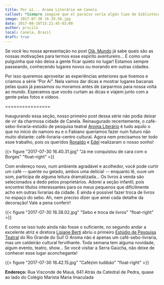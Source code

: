 ```yaml
---
title: Por aí... Aroma Literário em Canela
callout: *Siempre imaginé que el paraíso sería algún tipo de biblioteca.* Jorge Luís Borges 
image: 2017-07-30 16.39.56.jpg
date: 2017-08-16T15:21:45-03:00
author: pricila
local: Canela, Brasil
draft: true
---
```


Se você leu nossa apresentação no post [Olá, Mundo](.../olar) já sabe quais são as nossas motivações para termos esse espírito aventureiro... É como uma pulguinha que não deixa a gente ficar quieto no lugar! Estamos sempre passeando, conhecendo lugares novos ou morando em outras cidades. 

Por isso queremos aproveitar as experiências anteriores que tivemos e criamos a série “Por Aí”. Nela vamos dar dicas e mostrar lugares bacanas pelas quais já passamos ou moramos antes de zarparmos para nossa volta ao mundo. Esperamos que vocês curtam as dicas e viajem junto com a gente pelas fotos e vídeos.

================

Inaugurando essa seção, nosso primeiro post dessa série não podia deixar de vir da charmosa cidade de Canela. Reinaugurado recentemente, o café-sebo-livraria-estúdio de pesquisa teatral [Aroma Literário](http://www.facebook.com/AromaLiterario/) é tudo aquilo o que no início do namoro eu e o Fabiano queríamos fazer num futuro não muito distante: café-livraria-centro cultural. Agora nem precisamos ter todo esse trabalho, pois os queridos [Ronaldo](http://www.facebook.com/profile.php?id=100008310520840) e [Edel](http://www.facebook.com/edel.ramos.18) realizaram o nosso sonho! 

{{< figure "2017-07-30 16.40.31.jpg" "Já me conquistou de cara com o Borges" "float-right" >}}

Com endereço novo, num ambiente agradável e acolhedor, você pode curtir um café -- quente ou gelado, ambos uma delícia! -- enquanto lê, ouve um som, participa de alguma leitura dramatizada… Os livros à venda são selecionados a dedo pelos proprietários. Adorei a seção infantil, pois encontrei títulos interessantes para os meus pequenos que dificilmente acho em outras livrarias da cidade. E ainda é possível fazer troca de livros no espaço do sebo. Ah, nem preciso dizer que amei cada detalhe da decoração! Vale a pena conferir! 

{{< figure "2017-07-30 16.38.02.jpg" "Sebo e troca de livros" "float-right" >}}


E como se isso tudo ainda não fosse o suficiente, no segundo andar a excelente atriz e diretora [Lisiane Berti](http://www.facebook.com/lisiane.berti) abriu o primeiro [Estúdio de Pesquisa Teatral](http://www.facebook.com/pg/estudiodepesquisateatral/) do Rio Grande do Sul! O Aroma não é apenas um café-sebo-livraria, mas um caldeirão cultural fervilhante. Toda semana tem alguma novidade, algum evento, teatro, show... Se você visitar a Serra Gaúcha, não deixe de conhecer esse lugar aconchegante!

{{< figure "2017-07-30 16.42.15.jpg" "Cafézim tudibão" "float-right" >}}

**Endereço:** 
Rua Visconde de Mauá, 641
Atrás da Catedral de Pedra, quase ao lado do Colégio Marista Maria Imaculada



